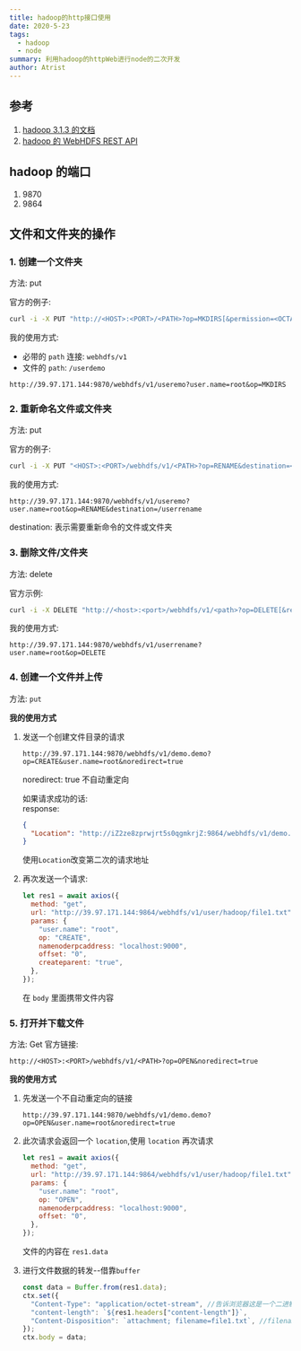 ```yaml
---
title: hadoop的http接口使用
date: 2020-5-23
tags:
  - hadoop
  - node
summary: 利用hadoop的httpWeb进行node的二次开发
author: Atrist
---
```


## 参考

1. [hadoop 3.1.3 的文档](https://hadoop.apache.org/docs/r3.1.3/)
2. [hadoop 的 WebHDFS REST API](https://hadoop.apache.org/docs/r3.1.3/hadoop-project-dist/hadoop-hdfs/WebHDFS.html)

## hadoop 的端口

1. 9870
2. 9864

## 文件和文件夹的操作

### 1. 创建一个文件夹

方法: put

官方的例子:

```sh
curl -i -X PUT "http://<HOST>:<PORT>/<PATH>?op=MKDIRS[&permission=<OCTAL>]"
```

我的使用方式:<br/>

- 必带的 `path` 连接: `webhdfs/v1`
- 文件的 `path`: `/userdemo`

```http
http://39.97.171.144:9870/webhdfs/v1/useremo?user.name=root&op=MKDIRS
```

### 2. 重新命名文件或文件夹

方法: put

官方的例子:

```sh
curl -i -X PUT "<HOST>:<PORT>/webhdfs/v1/<PATH>?op=RENAME&destination=<PATH>"
```

我的使用方式:

```http
http://39.97.171.144:9870/webhdfs/v1/useremo?user.name=root&op=RENAME&destination=/userrename
```

destination: 表示需要重新命令的文件或文件夹

### 3. 删除文件/文件夹

方法: delete

官方示例:

```sh
curl -i -X DELETE "http://<host>:<port>/webhdfs/v1/<path>?op=DELETE[&recursive=<true|false>]"
```

我的使用方式:

```http
http://39.97.171.144:9870/webhdfs/v1/userrename?user.name=root&op=DELETE
```

### 4. 创建一个文件并上传

方法: `put`

**我的使用方式**

1. 发送一个创建文件目录的请求

   ```http
   http://39.97.171.144:9870/webhdfs/v1/demo.demo?op=CREATE&user.name=root&noredirect=true
   ```

   noredirect: true 不自动重定向

   如果请求成功的话: <br/>
   response:

   ```json
   {
     "Location": "http://iZ2ze8zprwjrt5s0qgmkrjZ:9864/webhdfs/v1/demo.demo?op=CREATE&user.name=root&namenoderpcaddress=localhost:9000&createflag=&createparent=true&overwrite=false"
   }
   ```

   使用`Location`改变第二次的请求地址

2. 再次发送一个请求:
   ```js
   let res1 = await axios({
     method: "get",
     url: "http://39.97.171.144:9864/webhdfs/v1/user/hadoop/file1.txt",
     params: {
       "user.name": "root",
       op: "CREATE",
       namenoderpcaddress: "localhost:9000",
       offset: "0",
       createparent: "true",
     },
   });
   ```
   在 `body` 里面携带文件内容

### 5. 打开并下载文件

方法: Get
官方链接:

```http
http://<HOST>:<PORT>/webhdfs/v1/<PATH>?op=OPEN&noredirect=true
```

**我的使用方式**

1. 先发送一个不自动重定向的链接

   ```http
   http://39.97.171.144:9870/webhdfs/v1/demo.demo?op=OPEN&user.name=root&noredirect=true
   ```

2. 此次请求会返回一个 `location`,使用 `location` 再次请求

   ```js
   let res1 = await axios({
     method: "get",
     url: "http://39.97.171.144:9864/webhdfs/v1/user/hadoop/file1.txt",
     params: {
       "user.name": "root",
       op: "OPEN",
       namenoderpcaddress: "localhost:9000",
       offset: "0",
     },
   });
   ```

   文件的内容在 `res1.data`

3. 进行文件数据的转发--借靠`buffer`
   ```js
   const data = Buffer.from(res1.data);
   ctx.set({
     "Content-Type": "application/octet-stream", //告诉浏览器这是一个二进制文件
     "content-length": `${res1.headers["content-length"]}`,
     "Content-Disposition": `attachment; filename=file1.txt`, //filename是浏览器下载时的文件名字
   });
   ctx.body = data;
   ```
